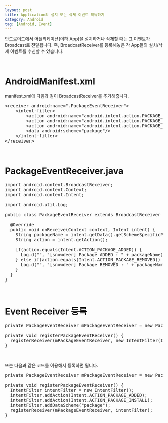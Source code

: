 ```yaml
---
layout: post
title: Application의 설치 또는 삭제 이벤트 획득하기
category: Android
tag: [Android, Event]
---
```


안드로이드에서 어플리케이션(이하 App)을 설치하거나 삭제할 때는 그 이벤트가 Broadcast로
전달됩니다. 즉, BroadcastReceiver를 등록해놓은 각 App들의 설치/삭제 이벤트를 수신할 수 있습니다.

<br>

# AndroidManifest.xml

manifest.xml에 다음과 같이 BroadcastReceiver를 추가해줍니다.
<pre class="prettyprint">&lt;receiver android:name=".PackageEventReceiver"&gt;
    &lt;intent-filter&gt;
        &lt;action android:name="android.intent.action.PACKAGE_ADDED"/&gt;
        &lt;action android:name="android.intent.action.PACKAGE_REMOVED"/&gt;
        &lt;action android:name="android.intent.action.PACKAGE_REPLACED"/&gt;
        &lt;data android:scheme="package"/&gt;
    &lt;/intent-filter&gt;
&lt;/receiver&gt;</pre>
<br>

# PackageEventReceiver.java

<pre class="prettyprint">import android.content.BroadcastReceiver;
import android.content.Context;
import android.content.Intent;

import android.util.Log;

public class PackageEventReceiver extends BroadcastReceiver {

  @Override
  public void onReceive(Context context, Intent intent) {
    String packageName = intent.getData().getSchemeSpecificPart();
    String action = intent.getAction();

    if(action.equals(Intent.ACTION_PACKAGE_ADDED)) {
      Log.d("", "[snowdeer] Package ADDED : " + packageName);
    } else if(action.equals(Intent.ACTION_PACKAGE_REMOVED)) {
      Log.d("", "[snowdeer] Package REMOVED : " + packageName);
    }
  }
}</pre>
<br>

# Event Receiver 등록

<pre class="prettyprint">private PackageEventReceiver mPackageEventReceiver = new PackageEventReceiver();

private void registerPackageEventReceiver() {
  registerReceiver(mPackageEventReceiver, new IntentFilter(Intent.ACTION_PACKAGE_ADDED));
}</pre>

<br>

또는 다음과 같은 코드를 이용해서 등록하면 됩니다.
<pre class="prettyprint">private PackageEventReceiver mPackageEventReceiver = new PackageEventReceiver();

private void registerPackageEventReceiver() {
  IntentFilter intentFilter = new IntentFilter();
  intentFilter.addAction(Intent.ACTION_PACKAGE_ADDED);
  intentFilter.addAction(Intent.ACTION_PACKAGE_INSTALL);
  intentFilter.addDataScheme("package");
  registerReceiver(mPackageEventReceiver, intentFilter);
}</pre>
